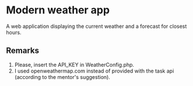 # Modern weather app
A web application displaying the current weather and a forecast for closest hours.

## Remarks
1. Please, insert the API_KEY in WeatherConfig.php.
2. I used openweathermap.com instead of provided with the task api (according to the mentor's suggestion).


